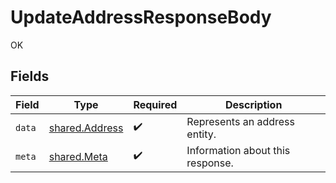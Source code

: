 # UpdateAddressResponseBody

OK


## Fields

| Field                                                   | Type                                                    | Required                                                | Description                                             |
| ------------------------------------------------------- | ------------------------------------------------------- | ------------------------------------------------------- | ------------------------------------------------------- |
| `data`                                                  | [shared.Address](../../../sdk/models/shared/address.md) | :heavy_check_mark:                                      | Represents an address entity.                           |
| `meta`                                                  | [shared.Meta](../../../sdk/models/shared/meta.md)       | :heavy_check_mark:                                      | Information about this response.                        |